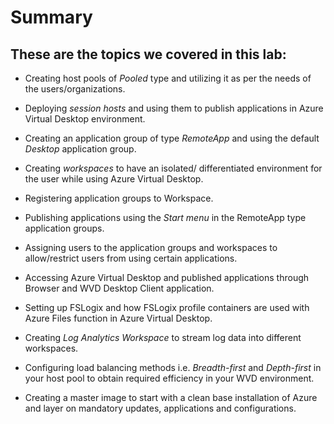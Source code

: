 # Summary

## **These are the topics we covered in this lab:**

- Creating host pools of *Pooled* type and utilizing it as per the needs of the users/organizations.

- Deploying *session hosts* and using them to publish applications in Azure Virtual Desktop environment.

- Creating an application group of type *RemoteApp* and using the default *Desktop* application group.

- Creating *workspaces* to have an isolated/ differentiated environment for the user while using Azure Virtual Desktop. 

- Registering application groups to Workspace.

- Publishing applications using the *Start menu* in the RemoteApp type application groups.

- Assigning users to the application groups and workspaces to allow/restrict users from using certain applications.

- Accessing Azure Virtual Desktop and published applications through Browser and WVD Desktop Client application.

- Setting up FSLogix and how FSLogix profile containers are used with Azure Files function in Azure Virtual Desktop.

- Creating *Log Analytics Workspace* to stream log data into different workspaces.

- Configuring load balancing methods i.e. *Breadth-first* and *Depth-first* in your host pool to obtain required efficiency in your WVD environment.

- Creating a master image to start with a clean base installation of Azure and layer on mandatory updates, applications and configurations.
